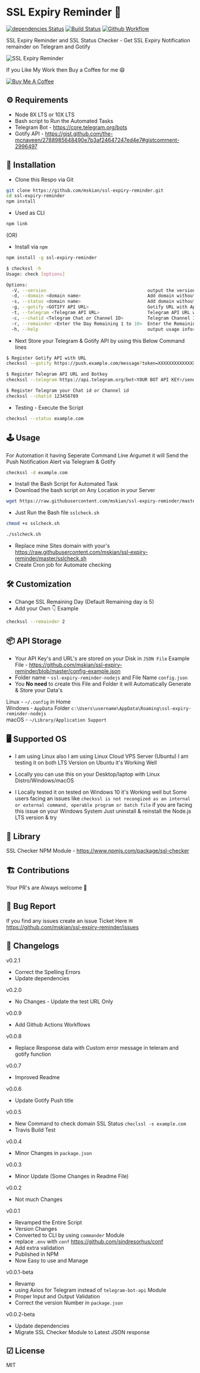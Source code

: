# SSL Expiry Reminder 🔔

[![dependencies Status](https://david-dm.org/mskian/ssl-expiry-reminder/status.svg)](https://david-dm.org/mskian/ssl-expiry-reminder) [![Build Status](https://travis-ci.org/mskian/ssl-expiry-reminder.svg?branch=master)](https://travis-ci.org/mskian/ssl-expiry-reminder) [![Github Workflow](https://github.com/mskian/ssl-expiry-reminder/workflows/ssl-expiry-reminder-test/badge.svg)](https://github.com/mskian/ssl-expiry-reminder/actions)  

SSL Expiry Reminder and SSL Status Checker - Get SSL Expiry Notification remainder on Telegram and Gotify  

![SSL Expiry Reminder](https://raw.githubusercontent.com/mskian/ssl-expiry-reminder/master/Screenshot.png)  

If you Like My Work then Buy a Coffee for me 😄  

[![Buy Me A Coffee](https://bmc-cdn.nyc3.digitaloceanspaces.com/BMC-button-images/custom_images/orange_img.png)](https://www.buymeacoffee.com/santhoshveer)  

## ⚙ Requirements

- Node 8X LTS or 10X LTS
- Bash script to Run the Automated Tasks
- Telegram Bot - <https://core.telegram.org/bots>
- Gotify API - <https://gist.github.com/the-mcnaveen/2788985648490e7b3af24647247ed4e7#gistcomment-2996497>

## 🔧 Installation

- Clone this Respo via Git

```bash
git clone https://github.com/mskian/ssl-expiry-reminder.git
cd ssl-expiry-reminder
npm install
```

- Used as CLI

```bash
npm link
```

(OR)

- Install via `npm`

```bash
npm install -g ssl-expiry-reminder
```

```bash
$ checkssl -h
Usage: check [options]

Options:
  -V, --version                                      output the version number
  -d, --domain <domain name>                         Add domain without http/https (This Command line Argument for Automation Task)
  -s, --status <domain name>                         Add domain without http/https
  -g, --gotify <GOTIFY API URL>                      Gotify URL with Application Key
  -t, --telegram <Telegram API URL>                  Telegram API URL with your Bot Key
  -c, --chatid <Telegram Chat or Channel ID>         Telegram Channel ID or Chat ID
  -r, --remainder <Enter the Day Remaining 1 to 10>  Enter the Remaining Day to Get SSL Expiry Remainder Alert
  -h, --help                                         output usage information
```

- Next Store your Telegram & Gotify API by using this Below Command lines

```bash
$ Register Gotify API with URL
checkssl --gotify https://push.example.com/message?token=XXXXXXXXXXXXXXX
```

```bash
$ Register Telegram API URL and Botkey
checkssl --telegram https://api.telegram.org/bot<YOUR BOT API KEY>/sendMessage
```

```bash
$ Register Telegram your Chat id or Channel id
checkssl --chatid 123456789
```

- Testing - Execute the Script

```bash
checkssl --status example.com
```

## 🕹 Usage

For Automation it having Seperate Command Line Argumet it will Send the Push Notification Alert via Telegram & Gotify

```bash
checkssl -d example.com
```

- Install the Bash Script for Automated Task
- Download the bash script on Any Location in your Server

```bash
wget https://raw.githubusercontent.com/mskian/ssl-expiry-reminder/master/sslcheck.sh
```

- Just Run the Bash file `sslcheck.sh`

```bash
chmod +x sslcheck.sh
```

```bash
./sslcheck.sh
```

- Replace mine Sites domain with your's <https://raw.githubusercontent.com/mskian/ssl-expiry-reminder/master/sslcheck.sh>
- Create Cron job for Automate checking

## 🛠 Customization

- Change SSL Remaining Day (Default Remaining day is 5)
- Add your Own 👇 Example

```bash
checkssl --remainder 2
```

## 📦 API Storage

- Your API Key's and URL's are stored on your Disk in `JSON File` Example File - <https://github.com/mskian/ssl-expiry-reminder/blob/master/config-example.json>
- Folder name - `ssl-expiry-reminder-nodejs` and File Name `config.json`
- You **No need** to create this File and Folder it will Automatically Generate & Store your Data's

Linux - `~/.config` in Home  
Windows - `AppData` Folder `c:\Users\username\AppData\Roaming\ssl-expiry-reminder-nodejs`  
macOS - `~/Library/Application Support`  

## 🖥 Supported OS

- I am using Linux also I am using Linux Cloud VPS Server (Ubuntu) I am testing it on both LTS Version on Ubuntu it's Working Well  

- Locally you can use this on your Desktop/laptop with Linux Distro/Windows/macOS  

- I Locally tested it on tested on Windows 10 it's Working well but Some users facing an issues like `checkssl is not recongized as an internal or external command, operable program or batch file`  if you are facing this issue on your Windows System Just uninstall & reinstall the Node.js LTS version & try  

## 📖 Library

SSL Checker NPM Module - <https://www.npmjs.com/package/ssl-checker>

## 🏗 Contributions

Your PR's are Always welcome 🦄

## 🐛 Bug Report

If you find any issues create an issue Ticket Here ✉ <https://github.com/mskian/ssl-expiry-reminder/issues>

## 📝 Changelogs

v0.2.1

- Correct the Spelling Errors
- Update dependencies

v0.2.0

- No Changes - Update the test URL Only

v0.0.9

- Add Github Actions Workflows

v0.0.8

- Replace Response data with Custom error message in teleram and gotify function

v0.0.7

- Improved Readme

v0.0.6

- Update Gotify Push title

v0.0.5

- New Command to check domain SSL Status `checlssl -s example.com`
- Travis Build Test

v0.0.4

- Minor Changes in `package.json`

v0.0.3

- Minor Update (Some Changes in Readme File)

v0.0.2

- Not much Changes

v0.0.1

- Revamped the Entire Script
- Version Changes
- Converted to CLI by using `commander` Module
- replace `.env` with `conf` <https://github.com/sindresorhus/conf>
- Add extra validation
- Published in NPM
- Now Easy to use and Manage

v0.0.1-beta

- Revamp
- using Axios for Telegram instead of `telegram-bot-api` Module
- Proper Input and Output Validation
- Correct the version Number in `package.json`

v0.0.2-beta

- Update dependencies
- Migrate SSL Checker Module to Latest JSON response

## ☑ License

MIT
